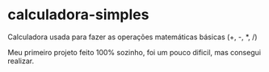 # calculadora-simples
Calculadora usada para fazer as operações matemáticas básicas (+, -, *, /)

Meu primeiro projeto feito 100% sozinho, foi um pouco dificil, mas consegui realizar.